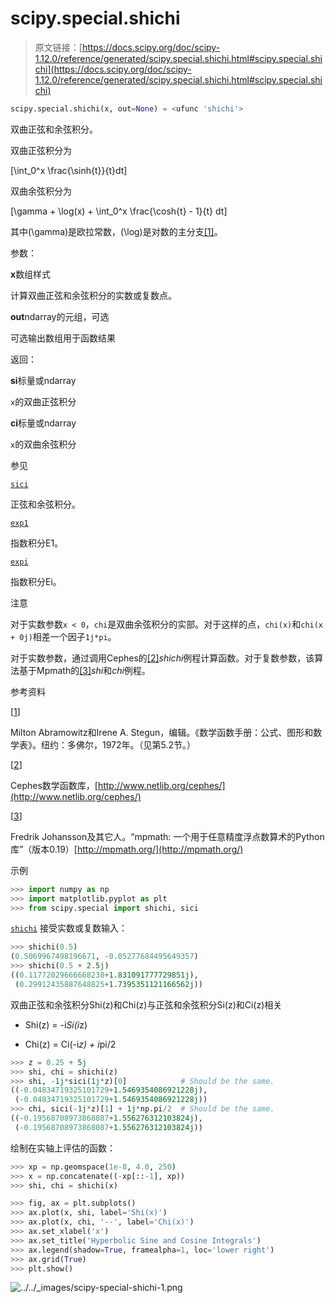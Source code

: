 # scipy.special.shichi

> 原文链接：[https://docs.scipy.org/doc/scipy-1.12.0/reference/generated/scipy.special.shichi.html#scipy.special.shichi](https://docs.scipy.org/doc/scipy-1.12.0/reference/generated/scipy.special.shichi.html#scipy.special.shichi)

```py
scipy.special.shichi(x, out=None) = <ufunc 'shichi'>
```

双曲正弦和余弦积分。

双曲正弦积分为

\[\int_0^x \frac{\sinh{t}}{t}dt\]

双曲余弦积分为

\[\gamma + \log(x) + \int_0^x \frac{\cosh{t} - 1}{t} dt\]

其中\(\gamma\)是欧拉常数，\(\log\)是对数的主分支[[1]](#r0586b30b06e8-1)。

参数：

**x**数组样式

计算双曲正弦和余弦积分的实数或复数点。

**out**ndarray的元组，可选

可选输出数组用于函数结果

返回：

**si**标量或ndarray

`x`的双曲正弦积分

**ci**标量或ndarray

`x`的双曲余弦积分

参见

[`sici`](scipy.special.sici.html#scipy.special.sici "scipy.special.sici")

正弦和余弦积分。

[`exp1`](scipy.special.exp1.html#scipy.special.exp1 "scipy.special.exp1")

指数积分E1。

[`expi`](scipy.special.expi.html#scipy.special.expi "scipy.special.expi")

指数积分Ei。

注意

对于实数参数`x < 0`，`chi`是双曲余弦积分的实部。对于这样的点，`chi(x)`和`chi(x + 0j)`相差一个因子`1j*pi`。

对于实数参数，通过调用Cephes的[[2]](#r0586b30b06e8-2)*shichi*例程计算函数。对于复数参数，该算法基于Mpmath的[[3]](#r0586b30b06e8-3)*shi*和*chi*例程。

参考资料

[[1](#id1)]

Milton Abramowitz和Irene A. Stegun，编辑。《数学函数手册：公式、图形和数学表》。纽约：多佛尔，1972年。（见第5.2节。）

[[2](#id2)]

Cephes数学函数库，[http://www.netlib.org/cephes/](http://www.netlib.org/cephes/)

[[3](#id3)]

Fredrik Johansson及其它人。“mpmath: 一个用于任意精度浮点数算术的Python库”（版本0.19）[http://mpmath.org/](http://mpmath.org/)

示例

```py
>>> import numpy as np
>>> import matplotlib.pyplot as plt
>>> from scipy.special import shichi, sici 
```

[`shichi`](#scipy.special.shichi "scipy.special.shichi") 接受实数或复数输入：

```py
>>> shichi(0.5)
(0.5069967498196671, -0.05277684495649357)
>>> shichi(0.5 + 2.5j)
((0.11772029666668238+1.831091777729851j),
 (0.29912435887648825+1.7395351121166562j)) 
```

双曲正弦和余弦积分Shi(z)和Chi(z)与正弦和余弦积分Si(z)和Ci(z)相关

+   Shi(z) = -i*Si(i*z)

+   Chi(z) = Ci(-i*z) + i*pi/2

```py
>>> z = 0.25 + 5j
>>> shi, chi = shichi(z)
>>> shi, -1j*sici(1j*z)[0]            # Should be the same.
((-0.04834719325101729+1.5469354086921228j),
 (-0.04834719325101729+1.5469354086921228j))
>>> chi, sici(-1j*z)[1] + 1j*np.pi/2  # Should be the same.
((-0.19568708973868087+1.556276312103824j),
 (-0.19568708973868087+1.556276312103824j)) 
```

绘制在实轴上评估的函数：

```py
>>> xp = np.geomspace(1e-8, 4.0, 250)
>>> x = np.concatenate((-xp[::-1], xp))
>>> shi, chi = shichi(x) 
```

```py
>>> fig, ax = plt.subplots()
>>> ax.plot(x, shi, label='Shi(x)')
>>> ax.plot(x, chi, '--', label='Chi(x)')
>>> ax.set_xlabel('x')
>>> ax.set_title('Hyperbolic Sine and Cosine Integrals')
>>> ax.legend(shadow=True, framealpha=1, loc='lower right')
>>> ax.grid(True)
>>> plt.show() 
```

![../../_images/scipy-special-shichi-1.png](../Images/89eb6d27ebee592e3e26f7e6de7165b1.png)
